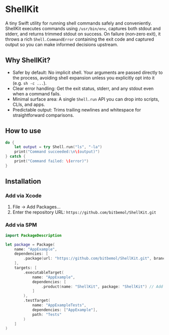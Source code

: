 # ShellKit

A tiny Swift utility for running shell commands safely and conveniently. ShellKit executes commands using `/usr/bin/env`, captures both stdout and stderr, and returns trimmed stdout on success. On failure (non‑zero exit), it throws a rich `Shell.CommandError` containing the exit code and captured output so you can make informed decisions upstream.

## Why ShellKit?
- Safer by default: No implicit shell. Your arguments are passed directly to the process, avoiding shell expansion unless you explicitly opt into it (e.g. `sh -c ...`).
- Clear error handling: Get the exit status, stderr, and any stdout even when a command fails.
- Minimal surface area: A single `Shell.run` API you can drop into scripts, CLIs, and apps.
- Predictable output: Trims trailing newlines and whitespace for straightforward comparisons.

## How to use

```swift
do {
    let output = try Shell.run("ls", "-la")
    print("Command succeeded:\n\(output)")
} catch {
    print("Command failed: \(error)")
}
```

## Installation

### Add via Xcode
1. File → Add Packages…
2. Enter the repository URL: `https://github.com/bitbemol/ShellKit.git`

### Add via SPM

```swift
import PackageDescription

let package = Package(
    name: "AppExample",
    dependencies: [
        .package(url: "https://github.com/bitbemol/ShellKit.git", branch: "main") // Add this
    ],
    targets: [
        .executableTarget(
            name: "AppExample",
            dependencies: [
                .product(name: "ShellKit", package: "ShellKit") // Add this
            ]
        ),
        .testTarget(
            name: "AppExampleTests",
            dependencies: ["AppExample"],
            path: "Tests"
        )
    ]
)
```
